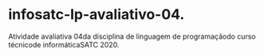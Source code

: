 # infosatc-lp-avaliativo-04.
Atividade avaliativa 04da disciplina de linguagem de programaçãodo curso técnicode informáticaSATC 2020.
